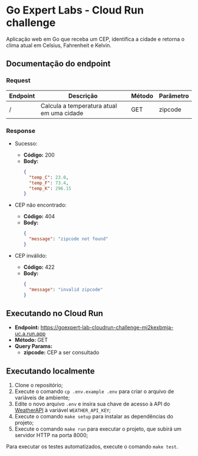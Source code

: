 <!-- markdownlint-disable MD007 MD031 MD034 -->
# Go Expert Labs - Cloud Run challenge

Aplicação web em Go que receba um CEP, identifica a cidade e retorna o clima atual em Celsius, Fahrenheit e Kelvin.

## Documentação do endpoint

### Request

| Endpoint | Descrição                                 | Método |  Parâmetro |
|----------|-------------------------------------------|--------|------------|
| /        | Calcula a temperatura atual em uma cidade | GET    | zipcode    |

### Response

- Sucesso:
  - **Código:** 200
  - **Body:**
    ```json
    {
      "temp_C": 23.0,
      "temp_F": 73.4,
      "temp_K": 296.15
    }
    ```

- CEP não encontrado:
    - **Código:** 404
    - **Body:**
      ```json
      {
        "message": "zipcode not found"
      }
      ```

- CEP inválido:
    - **Código:** 422
    - **Body:**
      ```json
      {
        "message": "invalid zipcode"
      }
      ```

## Executando no Cloud Run

- **Endpoint:** https://goexpert-lab-cloudrun-challenge-mj2kexbmja-uc.a.run.app
- **Método:** GET
- **Query Params:**
  - **zipcode:** CEP a ser consultado

## Executando localmente

1. Clone o repositório;
2. Execute o comando `cp .env.example .env` para criar o arquivo de variáveis de ambiente;
3. Edite o novo arquivo `.env` e insira sua chave de acesso à API do [WeatherAPI](https://www.weatherapi.com/) à variável `WEATHER_API_KEY`;
4. Execute o comando `make setup` para instalar as dependências do projeto;
5. Execute o comando `make run` para executar o projeto, que subirá um servidor HTTP na porta 8000;

Para executar os testes automatizados, execute o comando `make test`.
